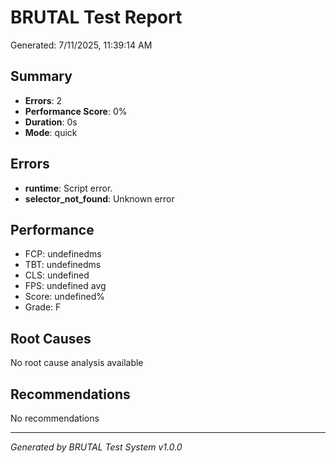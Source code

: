 # BRUTAL Test Report

Generated: 7/11/2025, 11:39:14 AM

## Summary

- **Errors**: 2
- **Performance Score**: 0%
- **Duration**: 0s
- **Mode**: quick

## Errors

- **runtime**: Script error.
- **selector_not_found**: Unknown error

## Performance


- FCP: undefinedms
- TBT: undefinedms
- CLS: undefined
- FPS: undefined avg
- Score: undefined%
- Grade: F


## Root Causes

No root cause analysis available

## Recommendations

No recommendations

---

*Generated by BRUTAL Test System v1.0.0*

